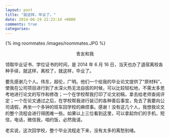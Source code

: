 ```yaml
---
layout: post
title: "就这样，毕业了。"
date: 2014-06-19 22:23:14 +0800
comments: true
categories: 
---
```

  
{% img roommates /images/roommates.JPG %}
<center>舍友和我</center> 

领取毕业证书、学位证书的时间，是 2014 年 6 月 16 日，当天也办了退宿离校各种手续，就这样，离校了，就这样，毕业了。   

要先感谢几个人。伟东，超伦，广明。他们一个给我的毕业论文提供了“原材料”，使我在公司项目进行到了水深火热无法自拔的时候，可以比较轻松地，不需太多思考地进行论文的写作和修改；一个在学校帮我打印了论文初稿，拿去给老师查阅评定；一个在论文通过之后，在学校帮我进行装订的各种善后事宜，免去了我要向公司请假，再坐一个多钟的班车回学校的麻烦事。感谢！没有这几个人，我想我论文的整个流程会进行得困难一些。如果以上三位看到这里，可以拿起你们的手机，短信，电话，微信我，咱约饭，必然我请。  

<!--more-->  

老实说，这次回学校，整个毕业流程走下来，没有太多的离愁别绪。

  

